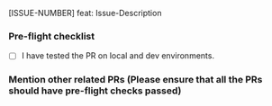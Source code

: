 [ISSUE-NUMBER] feat: Issue-Description
### Pre-flight checklist

- [ ] I have tested the PR on local and dev environments.

### Mention other related PRs (Please ensure that all the PRs should have pre-flight checks passed)